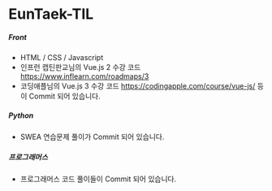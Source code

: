# EunTaek-TIL

##### Front <br/>
- HTML / CSS / Javascript
- 인프런 캡틴판교님의 Vue.js 2 수강 코드 https://www.inflearn.com/roadmaps/3
- 코딩애플님의 Vue.js 3 수강 코드 https://codingapple.com/course/vue-js/
  등이 Commit 되어 있습니다.
##### Python <br/>
- SWEA 연습문제 풀이가 Commit 되어 있습니다.

##### 프로그래머스 <br/>
- 프로그래머스 코드 풀이들이 Commit 되어 있습니다.
